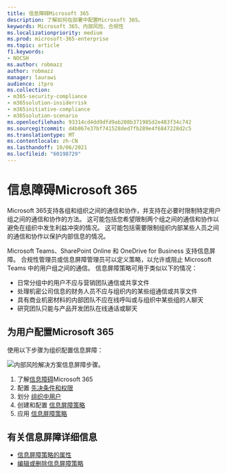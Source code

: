 ```yaml
---
title: 信息障碍Microsoft 365
description: 了解如何在部署中配置Microsoft 365。
keywords: Microsoft 365、内部风险、合规性
ms.localizationpriority: medium
ms.prod: microsoft-365-enterprise
ms.topic: article
f1.keywords:
- NOCSH
ms.author: robmazz
author: robmazz
manager: laurawi
audience: itpro
ms.collection:
- m365-security-compliance
- m365solution-insiderrisk
- m365initiative-compliance
- m365solution-scenario
ms.openlocfilehash: 93314cd4dd9dfd9ab208b371985d2e483f34c742
ms.sourcegitcommit: d4b867e37bf741528ded7fb289e4f6847228d2c5
ms.translationtype: MT
ms.contentlocale: zh-CN
ms.lasthandoff: 10/06/2021
ms.locfileid: "60198729"
---
```

# <a name="information-barriers-in-microsoft-365"></a>信息障碍Microsoft 365

Microsoft 365支持各组和组织之间的通信和协作，并支持在必要时限制特定用户组之间的通信和协作的方法。 这可能包括您希望限制两个组之间的通信和协作以避免在组织中发生利益冲突的情况。 这可能包括需要限制组织内部某些人员之间的通信和协作以保护内部信息的情况。

Microsoft Teams、SharePoint Online 和 OneDrive for Business 支持信息屏障。 合规性管理员或信息屏障管理员可以定义策略，以允许或阻止 Microsoft Teams 中的用户组之间的通信。 信息屏障策略可用于类似以下的情况：

- 日常分组中的用户不应与营销团队通信或共享文件
- 处理机密公司信息的财务人员不应与组织内的某些组通信或共享文件
- 具有商业机密材料的内部团队不应在线呼叫或与组织中某些组的人聊天
- 研究团队只能与产品开发团队在线通话或聊天

## <a name="configure-information-barriers-for-microsoft-365"></a>为用户配置Microsoft 365

使用以下步骤为组织配置信息屏障：

![内部风险解决方案信息屏障步骤。](../media/ir-solution-ib-steps.png)

1. 了解[信息障碍](information-barriers.md)Microsoft 365
2. 配置 [先决条件和权限](information-barriers-policies.md#step-1-make-sure-prerequisites-are-met)
3. 划分 [组织中用户](information-barriers-policies.md#step-2-segment-users-in-your-organization)
4. 创建和配置 [信息屏障策略](information-barriers-policies.md#step-3-define-information-barrier-policies)
5. 应用 [信息屏障策略](information-barriers-policies.md#step-4-apply-information-barrier-policies)

## <a name="more-information-about-information-barriers"></a>有关信息屏障详细信息

- [信息屏障策略的属性](information-barriers-attributes.md)
- [编辑或删除信息屏障策略](information-barriers-edit-segments-policies.md)